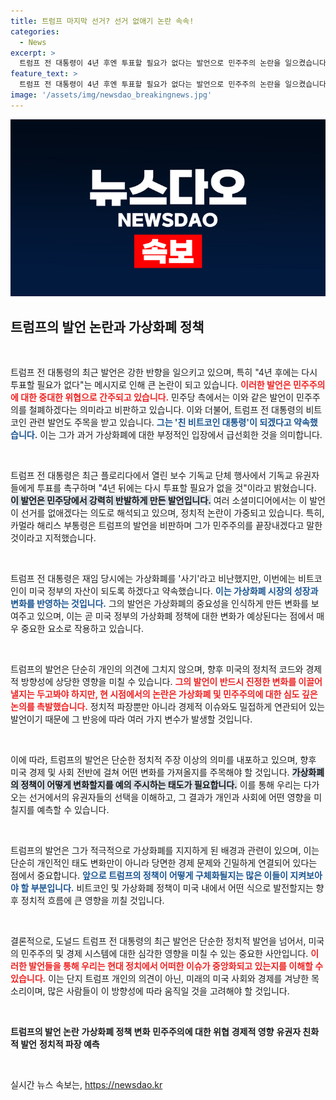 ```yaml
---
title: 트럼프 마지막 선거? 선거 없애기 논란 속속!
categories:
  - News
excerpt: >
  트럼프 전 대통령이 4년 후엔 투표할 필요가 없다는 발언으로 민주주의 논란을 일으켰습니다. 동시에 그는 친 비트코인 대통령이 되겠다고 약속하며 가상화폐 정책의 변화를 예고했습니다. 의혹과 약속 속, 그의 행보가 주목받고 있습니다.
feature_text: >
  트럼프 전 대통령이 4년 후엔 투표할 필요가 없다는 발언으로 민주주의 논란을 일으켰습니다. 동시에 그는 친 비트코인 대통령이 되겠다고 약속하며 가상화폐 정책의 변화를 예고했습니다. 의혹과 약속 속, 그의 행보가 주목받고 있습니다.
image: '/assets/img/newsdao_breakingnews.jpg'
---
```


<p><img src="/assets/img/newsdao_breakingnews.jpg" alt="ranknews 속보" /></p>

<h2 data-ke-size="size26">트럼프의 발언 논란과 가상화폐 정책</h2>

<p data-ke-size="size16">&nbsp;</p>

<p>트럼프 전 대통령의 최근 발언은 강한 반향을 일으키고 있으며, 특히 "4년 후에는 다시 투표할 필요가 없다"는 메시지로 인해 큰 논란이 되고 있습니다. <b><span style="color: #ee2323;">이러한 발언은 민주주의에 대한 중대한 위협으로 간주되고 있습니다.</span></b> 민주당 측에서는 이와 같은 발언이 민주주의를 철폐하겠다는 의미라고 비판하고 있습니다. 이와 더불어, 트럼프 전 대통령의 비트코인 관련 발언도 주목을 받고 있습니다. <b><span style="color: #1a5490;">그는 '친 비트코인 대통령'이 되겠다고 약속했습니다.</span></b> 이는 그가 과거 가상화폐에 대한 부정적인 입장에서 급선회한 것을 의미합니다.</p>

<p data-ke-size="size16">&nbsp;</p>

<p>트럼프 전 대통령은 최근 플로리다에서 열린 보수 기독교 단체 행사에서 기독교 유권자들에게 투표를 촉구하며 "4년 뒤에는 다시 투표할 필요가 없을 것"이라고 밝혔습니다. <b><span style="background-color: #21538527;">이 발언은 민주당에서 강력히 반발하게 만든 발언입니다.</span></b> 여러 소셜미디어에서는 이 발언이 선거를 없애겠다는 의도로 해석되고 있으며, 정치적 논란이 가중되고 있습니다. 특히, 카멀라 해리스 부통령은 트럼프의 발언을 비판하며 그가 민주주의를 끝장내겠다고 말한 것이라고 지적했습니다.</p>

<p data-ke-size="size16">&nbsp;</p>

<p>트럼프 전 대통령은 재임 당시에는 가상화폐를 '사기'라고 비난했지만, 이번에는 비트코인이 미국 정부의 자산이 되도록 하겠다고 약속했습니다. <b><span style="color: #1a5490;">이는 가상화폐 시장의 성장과 변화를 반영하는 것입니다.</span></b> 그의 발언은 가상화폐의 중요성을 인식하게 만든 변화를 보여주고 있으며, 이는 곧 미국 정부의 가상화폐 정책에 대한 변화가 예상된다는 점에서 매우 중요한 요소로 작용하고 있습니다.</p>

<p data-ke-size="size16">&nbsp;</p>

<p>트럼프의 발언은 단순히 개인의 의견에 그치지 않으며, 향후 미국의 정치적 코드와 경제적 방향성에 상당한 영향을 미칠 수 있습니다. <b><span style="color: #ee2323;">그의 발언이 반드시 진정한 변화를 이끌어낼지는 두고봐야 하지만, 현 시점에서의 논란은 가상화폐 및 민주주의에 대한 심도 깊은 논의를 촉발했습니다.</span></b> 정치적 파장뿐만 아니라 경제적 이슈와도 밀접하게 연관되어 있는 발언이기 때문에 그 반응에 따라 여러 가지 변수가 발생할 것입니다.</p>

<p data-ke-size="size16">&nbsp;</p>

<p>이에 따라, 트럼프의 발언은 단순한 정치적 주장 이상의 의미를 내포하고 있으며, 향후 미국 경제 및 사회 전반에 걸쳐 어떤 변화를 가져올지를 주목해야 할 것입니다. <b><span style="background-color: #21538527;">가상화폐의 정책이 어떻게 변화할지를 예의 주시하는 태도가 필요합니다.</span></b> 이를 통해 우리는 다가오는 선거에서의 유권자들의 선택을 이해하고, 그 결과가 개인과 사회에 어떤 영향을 미칠지를 예측할 수 있습니다.</p>

<p data-ke-size="size16">&nbsp;</p>

<p>트럼프의 발언은 그가 적극적으로 가상화폐를 지지하게 된 배경과 관련이 있으며, 이는 단순히 개인적인 태도 변화만이 아니라 당면한 경제 문제와 긴밀하게 연결되어 있다는 점에서 중요합니다. <b><span style="color: #1a5490;">앞으로 트럼프의 정책이 어떻게 구체화될지는 많은 이들이 지켜보아야 할 부분입니다.</span></b> 비트코인 및 가상화폐 정책이 미국 내에서 어떤 식으로 발전할지는 향후 정치적 흐름에 큰 영향을 끼칠 것입니다.</p>

<p data-ke-size="size16">&nbsp;</p>

<p>결론적으로, 도널드 트럼프 전 대통령의 최근 발언은 단순한 정치적 발언을 넘어서, 미국의 민주주의 및 경제 시스템에 대한 심각한 영향을 미칠 수 있는 중요한 사안입니다. <b><span style="color: #ee2323;">이러한 발언들을 통해 우리는 현대 정치에서 어떠한 이슈가 중앙화되고 있는지를 이해할 수 있습니다.</span></b> 이는 단지 트럼프 개인의 의견이 아닌, 미래의 미국 사회와 경제를 겨냥한 목소리이며, 많은 사람들이 이 방향성에 따라 움직일 것을 고려해야 할 것입니다.</p>

<p data-ke-size="size16">&nbsp;</p>

<p><tr>
    <td style="text-align: center; height: 17px;"><b>트럼프의 발언 논란</b></td>
    <td style="text-align: center; height: 17px;"><b>가상화폐 정책 변화</b></td>
</tr>
<tr>
    <td style="text-align: center; height: 17px;"><b>민주주의에 대한 위협</b></td>
    <td style="text-align: center; height: 17px;"><b>경제적 영향</b></td>
</tr>
<tr>
    <td style="text-align: center; height: 17px;"><b>유권자 친화적 발언</b></td>
    <td style="text-align: center; height: 17px;"><b>정치적 파장 예측</b></td>
</tr></p>

<p data-ke-size="size16">&nbsp;</p>
실시간 뉴스 속보는, <a href="https://newsdao.kr" rel="dofollow">https://newsdao.kr</a>


